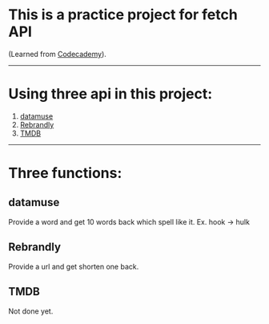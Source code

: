 # This is a practice project for fetch API
(Learned from [Codecademy](http://www.codecademy.com/)).

---
# Using three api in this project:
1. [datamuse](https://www.datamuse.com/api/)
2. [Rebrandly](https://developers.rebrandly.com/docs)
3. [TMDB](https://www.themoviedb.org/)
---
# Three functions:
## datamuse
Provide a word and get 10 words back which spell like it.
Ex. hook -> hulk

## Rebrandly
Provide a url and get shorten one back.

## TMDB
Not done yet.